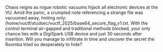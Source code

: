Chaos reigns as rogue robotic vacuums hijack all electronic devices at the VU. Amid the panic, a crumpled note referencing a strange file was vacuumed away, hinting only: /home/vuctf/studsec/vuctf_2025/base64_secure_flag_v1.txt. With the control terminal air-gapped and traditional methods blocked, your only chance lies with a DigiSpark USB device and just 30 seconds after insertion. Will you manage to infiltrate in time and uncover the secret the Roomba tried so desperately to hide?